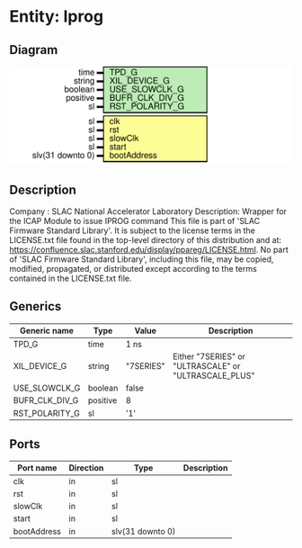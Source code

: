 # Entity: Iprog

## Diagram

![Diagram](Iprog.svg "Diagram")
## Description

Company    : SLAC National Accelerator Laboratory
Description: Wrapper for the ICAP Module to issue IPROG command
This file is part of 'SLAC Firmware Standard Library'.
It is subject to the license terms in the LICENSE.txt file found in the
top-level directory of this distribution and at:
   https://confluence.slac.stanford.edu/display/ppareg/LICENSE.html.
No part of 'SLAC Firmware Standard Library', including this file,
may be copied, modified, propagated, or distributed except according to
the terms contained in the LICENSE.txt file.
## Generics

| Generic name   | Type     | Value     | Description                                           |
| -------------- | -------- | --------- | ----------------------------------------------------- |
| TPD_G          | time     | 1 ns      |                                                       |
| XIL_DEVICE_G   | string   | "7SERIES" | Either "7SERIES" or "ULTRASCALE" or "ULTRASCALE_PLUS" |
| USE_SLOWCLK_G  | boolean  | false     |                                                       |
| BUFR_CLK_DIV_G | positive | 8         |                                                       |
| RST_POLARITY_G | sl       | '1'       |                                                       |
## Ports

| Port name   | Direction | Type             | Description |
| ----------- | --------- | ---------------- | ----------- |
| clk         | in        | sl               |             |
| rst         | in        | sl               |             |
| slowClk     | in        | sl               |             |
| start       | in        | sl               |             |
| bootAddress | in        | slv(31 downto 0) |             |
